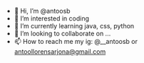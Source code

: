 - 👋 Hi, I’m @antoosb
- 👀 I’m interested in coding
- 🌱 I’m currently learning java, css, python
- 💞️ I’m looking to collaborate on ...
- 📫 How to reach me my ig: @__antoosb or antoollorensarjona@gmail.com

<!---
antoosb/antoosb is a ✨ special ✨ repository because its `README.md` (this file) appears on your GitHub profile.
You can click the Preview link to take a look at your changes.
--->
